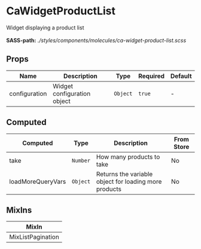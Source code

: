 # CaWidgetProductList

Widget displaying a product list<br><br> **SASS-path:** _./styles/components/molecules/ca-widget-product-list.scss_

## Props

<!-- @vuese:CaWidgetProductList:props:start -->
|Name|Description|Type|Required|Default|
|---|---|---|---|---|
|configuration|Widget configuration object|`Object`|`true`|-|

<!-- @vuese:CaWidgetProductList:props:end -->


## Computed

<!-- @vuese:CaWidgetProductList:computed:start -->
|Computed|Type|Description|From Store|
|---|---|---|---|
|take|`Number`|How many products to take|No|
|loadMoreQueryVars|`Object`|Returns the variable object for loading more products|No|

<!-- @vuese:CaWidgetProductList:computed:end -->


## MixIns

<!-- @vuese:CaWidgetProductList:mixIns:start -->
|MixIn|
|---|
|MixListPagination|

<!-- @vuese:CaWidgetProductList:mixIns:end -->


